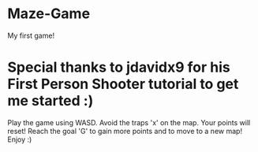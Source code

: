 # Maze-Game
My first game!
# Special thanks to jdavidx9 for his First Person Shooter tutorial to get me started :)

Play the game using WASD.
Avoid the traps 'x' on the map. Your points will reset!
Reach the goal 'G' to gain more points and to move to a new map!
Enjoy :)
